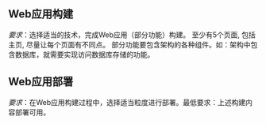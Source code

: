 ## Web应用构建
*要求*：选择适当的技术，完成Web应用（部分功能）构建。
至少有5个页面, 包括主页, 尽量让每个页面有不同点。
部分功能要包含架构的各种组件。如：架构中包含数据库，就需要实现访问数据库存储的功能。

## Web应用部署
*要求*：在Web应用构建过程中，选择适当粒度进行部署。最低要求：上述构建内容部署可用。
